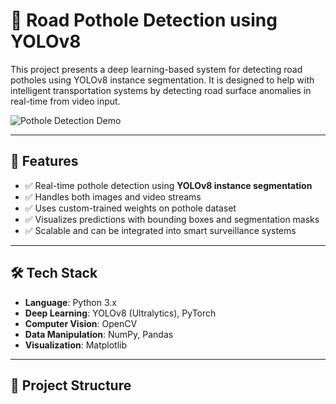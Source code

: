 # 🚧 Road Pothole Detection using YOLOv8

This project presents a deep learning-based system for detecting road potholes using YOLOv8 instance segmentation. It is designed to help with intelligent transportation systems by detecting road surface anomalies in real-time from video input.

![Pothole Detection Demo](results/sample_frame.png)

---

## 📌 Features

- ✅ Real-time pothole detection using **YOLOv8 instance segmentation**
- ✅ Handles both images and video streams
- ✅ Uses custom-trained weights on pothole dataset
- ✅ Visualizes predictions with bounding boxes and segmentation masks
- ✅ Scalable and can be integrated into smart surveillance systems

---

## 🛠️ Tech Stack

- **Language**: Python 3.x
- **Deep Learning**: YOLOv8 (Ultralytics), PyTorch
- **Computer Vision**: OpenCV
- **Data Manipulation**: NumPy, Pandas
- **Visualization**: Matplotlib

---

## 📁 Project Structure

